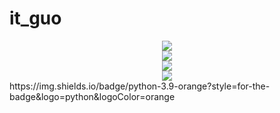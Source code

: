 # it_guo
<div align="center"> <img src="https://github-readme-stats.vercel.app/api?username=it_guo&show_icons=true&theme=tokyonight" /> </div>
<div align="center"> <img src="https://github-readme-stats.vercel.app/api/top-langs/?username=it_guo" /> </div>
<div align="center"> <img src="https://github-readme-streak-stats.herokuapp.com/?user=it_guo" /> </div>
<div align="center"> <img src="https://github-readme-activity-graph.vercel.app/graph?username=it_guo&theme=xcode" /> </div>
https://img.shields.io/badge/python-3.9-orange?style=for-the-badge&logo=python&logoColor=orange
